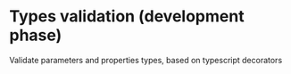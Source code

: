# Types validation (development phase)

Validate parameters and properties types, based on typescript decorators
